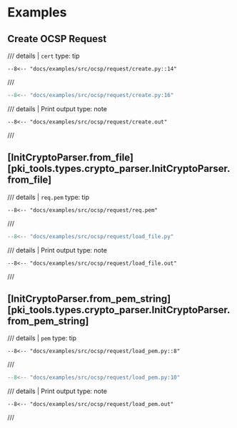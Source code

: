 # Examples

## Create OCSP Request

/// details | `cert`
    type: tip
```
--8<-- "docs/examples/src/ocsp/request/create.py::14"
```
///

```python
--8<-- "docs/examples/src/ocsp/request/create.py:16"
```

/// details | Print output
    type: note
``` 
--8<-- "docs/examples/src/ocsp/request/create.out"
```
///

## [InitCryptoParser.from_file][pki_tools.types.crypto_parser.InitCryptoParser.from_file]

/// details | `req.pem`
    type: tip
```
--8<-- "docs/examples/src/ocsp/request/req.pem"
```
///

```python
--8<-- "docs/examples/src/ocsp/request/load_file.py"
```

/// details | Print output
    type: note
``` 
--8<-- "docs/examples/src/ocsp/request/load_file.out"
```
///

## [InitCryptoParser.from_pem_string][pki_tools.types.crypto_parser.InitCryptoParser.from_pem_string]

/// details | `pem`
    type: tip
```
--8<-- "docs/examples/src/ocsp/request/load_pem.py::8"
```
///

```python
--8<-- "docs/examples/src/ocsp/request/load_pem.py:10"
```

/// details | Print output
    type: note
``` 
--8<-- "docs/examples/src/ocsp/request/load_pem.out"
```
///